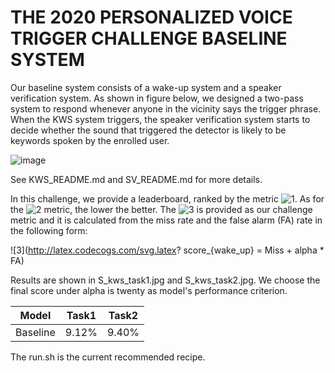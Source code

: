 # THE 2020 PERSONALIZED VOICE TRIGGER CHALLENGE BASELINE SYSTEM

Our baseline system consists of a wake-up system and a speaker verification system. As shown in figure below, we designed a two-pass system to respond whenever anyone in the vicinity says the trigger phrase. When the KWS system triggers, the speaker verification system starts to decide whether the sound that triggered the  detector is likely to be keywords spoken by the enrolled user. 

![image](https://github.com/jiay7/THE-2020-PERSONALIZED-VOICE-TRIGGER-CHALLENGE-BASELINE-SYSTEM/blob/master/wake_sv.png)

See KWS_README.md and SV_README.md for more details.

In this challenge, we provide a leaderboard, ranked by the metric ![1](http://latex.codecogs.com/svg.latex?score_{wake\_up}). As for the ![2](http://latex.codecogs.com/svg.latex?score_{wake\_up}) metric, the lower the better. The ![3](http://latex.codecogs.com/svg.latex?score_{wake\_up}) is provided as our challenge metric and it is calculated from the miss rate and the false alarm (FA) rate in the following form:

![3](http://latex.codecogs.com/svg.latex? score_{wake\_up} = Miss + alpha * FA)

Results are shown in S_kws_task1.jpg and S_kws_task2.jpg.  We choose the final score under alpha is twenty as model's performance criterion.

| Model | Task1 | Task2 |
| :----:| :----: | :----: |
| Baseline | 9.12% | 9.40% |

The run.sh is the current recommended recipe.





